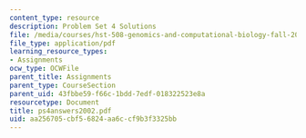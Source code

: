 ```yaml
---
content_type: resource
description: Problem Set 4 Solutions
file: /media/courses/hst-508-genomics-and-computational-biology-fall-2002/aa256705cbf56824aa6ccf9b3f3325bb_ps4answers2002.pdf
file_type: application/pdf
learning_resource_types:
- Assignments
ocw_type: OCWFile
parent_title: Assignments
parent_type: CourseSection
parent_uid: 43fbbe59-f66c-1bdd-7edf-018322523e8a
resourcetype: Document
title: ps4answers2002.pdf
uid: aa256705-cbf5-6824-aa6c-cf9b3f3325bb
---
```

